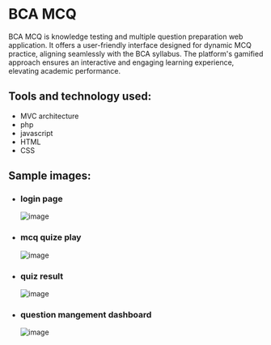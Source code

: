 # BCA MCQ
BCA MCQ is knowledge testing and multiple question preparation web application.
It offers a user-friendly interface designed for dynamic MCQ practice,
aligning seamlessly with the BCA syllabus. The platform's gamified approach ensures an
interactive and engaging learning experience, elevating academic performance.

## Tools and technology used:
- MVC architecture
- php
- javascript
- HTML
- CSS
## Sample images:
- ### login page
  ![image](https://github.com/user-attachments/assets/06f0e54c-a36b-432d-992c-b963c6948525)

- ### mcq quize play
  ![image](https://github.com/user-attachments/assets/8f62eb74-381c-4573-8423-ab6b862d15f7)

- ### quiz result
  ![image](https://github.com/user-attachments/assets/7941e249-53dd-4277-8e2b-6080cf13e9b1)

- ### question mangement dashboard
  ![image](https://github.com/user-attachments/assets/b4ff6fa2-b997-4482-90e7-cd64e152963f)
